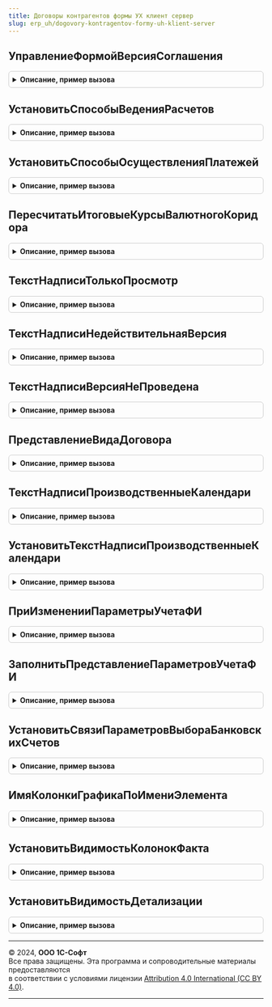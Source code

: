 ```yaml
---
title: Договоры контрагентов формы УХ клиент сервер
slug: erp_uh/dogovory-kontragentov-formy-uh-klient-server
---
```



## УправлениеФормойВерсияСоглашения
<details style="margin: 1em 0; padding: 0.5em; border: 1px solid #ccc; border-radius: 6px;">

<summary style="font-weight: bold; cursor: pointer;">Описание, пример вызова</summary>

```bsl

Процедура УправлениеФормойВерсияСоглашения(Форма) Экспорт
```

Пример вызова
```bsl
ДоговорыКонтрагентовФормыУХКлиентСервер.УправлениеФормойВерсияСоглашения(Форма) 
```
</details>

## УстановитьСпособыВеденияРасчетов
<details style="margin: 1em 0; padding: 0.5em; border: 1px solid #ccc; border-radius: 6px;">

<summary style="font-weight: bold; cursor: pointer;">Описание, пример вызова</summary>

```bsl

Процедура УстановитьСпособыВеденияРасчетов(Список, ВидДоговораУХ) Экспорт
```

Пример вызова
```bsl
ДоговорыКонтрагентовФормыУХКлиентСервер.УстановитьСпособыВеденияРасчетов(Список, ВидДоговораУХ) 
```
</details>

## УстановитьСпособыОсуществленияПлатежей
<details style="margin: 1em 0; padding: 0.5em; border: 1px solid #ccc; border-radius: 6px;">

<summary style="font-weight: bold; cursor: pointer;">Описание, пример вызова</summary>

```bsl

Процедура УстановитьСпособыОсуществленияПлатежей(Список, ВидДоговораУХ) Экспорт
```

Пример вызова
```bsl
ДоговорыКонтрагентовФормыУХКлиентСервер.УстановитьСпособыОсуществленияПлатежей(Список, ВидДоговораУХ) 
```
</details>

## ПересчитатьИтоговыеКурсыВалютногоКоридора
<details style="margin: 1em 0; padding: 0.5em; border: 1px solid #ccc; border-radius: 6px;">

<summary style="font-weight: bold; cursor: pointer;">Описание, пример вызова</summary>

```bsl

Процедура ПересчитатьИтоговыеКурсыВалютногоКоридора(Форма) Экспорт
```

Пример вызова
```bsl
ДоговорыКонтрагентовФормыУХКлиентСервер.ПересчитатьИтоговыеКурсыВалютногоКоридора(Форма) 
```
</details>

## ТекстНадписиТолькоПросмотр
<details style="margin: 1em 0; padding: 0.5em; border: 1px solid #ccc; border-radius: 6px;">

<summary style="font-weight: bold; cursor: pointer;">Описание, пример вызова</summary>

```bsl

Функция ТекстНадписиТолькоПросмотр() Экспорт
```

Пример вызова
```bsl
Результат = ДоговорыКонтрагентовФормыУХКлиентСервер.ТекстНадписиТолькоПросмотр() 
```
</details>

## ТекстНадписиНедействительнаяВерсия
<details style="margin: 1em 0; padding: 0.5em; border: 1px solid #ccc; border-radius: 6px;">

<summary style="font-weight: bold; cursor: pointer;">Описание, пример вызова</summary>

```bsl

Функция ТекстНадписиНедействительнаяВерсия() Экспорт
```

Пример вызова
```bsl
Результат = ДоговорыКонтрагентовФормыУХКлиентСервер.ТекстНадписиНедействительнаяВерсия() 
```
</details>

## ТекстНадписиВерсияНеПроведена
<details style="margin: 1em 0; padding: 0.5em; border: 1px solid #ccc; border-radius: 6px;">

<summary style="font-weight: bold; cursor: pointer;">Описание, пример вызова</summary>

```bsl

Функция ТекстНадписиВерсияНеПроведена() Экспорт
```

Пример вызова
```bsl
Результат = ДоговорыКонтрагентовФормыУХКлиентСервер.ТекстНадписиВерсияНеПроведена() 
```
</details>

## ПредставлениеВидаДоговора
<details style="margin: 1em 0; padding: 0.5em; border: 1px solid #ccc; border-radius: 6px;">

<summary style="font-weight: bold; cursor: pointer;">Описание, пример вызова</summary>

```bsl

Функция ПредставлениеВидаДоговора(ВидДоговора, ВидСоглашения) Экспорт
```

Пример вызова
```bsl
Результат = ДоговорыКонтрагентовФормыУХКлиентСервер.ПредставлениеВидаДоговора(ВидДоговора, ВидСоглашения) 
```
</details>

## ТекстНадписиПроизводственныеКалендари
<details style="margin: 1em 0; padding: 0.5em; border: 1px solid #ccc; border-radius: 6px;">

<summary style="font-weight: bold; cursor: pointer;">Описание, пример вызова</summary>

```bsl

Функция ТекстНадписиПроизводственныеКалендари(ПроизводственныеКалендари) Экспорт
```

Пример вызова
```bsl
Результат = ДоговорыКонтрагентовФормыУХКлиентСервер.ТекстНадписиПроизводственныеКалендари(ПроизводственныеКалендари) 
```
</details>

## УстановитьТекстНадписиПроизводственныеКалендари
<details style="margin: 1em 0; padding: 0.5em; border: 1px solid #ccc; border-radius: 6px;">

<summary style="font-weight: bold; cursor: pointer;">Описание, пример вызова</summary>

```bsl

Процедура УстановитьТекстНадписиПроизводственныеКалендари(Форма) Экспорт
```

Пример вызова
```bsl
ДоговорыКонтрагентовФормыУХКлиентСервер.УстановитьТекстНадписиПроизводственныеКалендари(Форма) 
```
</details>

## ПриИзмененииПараметрыУчетаФИ
<details style="margin: 1em 0; padding: 0.5em; border: 1px solid #ccc; border-radius: 6px;">

<summary style="font-weight: bold; cursor: pointer;">Описание, пример вызова</summary>

```bsl

Процедура ПриИзмененииПараметрыУчетаФИ(Форма, Элемент = Неопределено) Экспорт
```

Пример вызова
```bsl
ДоговорыКонтрагентовФормыУХКлиентСервер.ПриИзмененииПараметрыУчетаФИ(Форма, Элемент);
```
</details>

## ЗаполнитьПредставлениеПараметровУчетаФИ
<details style="margin: 1em 0; padding: 0.5em; border: 1px solid #ccc; border-radius: 6px;">

<summary style="font-weight: bold; cursor: pointer;">Описание, пример вызова</summary>

```bsl

Процедура ЗаполнитьПредставлениеПараметровУчетаФИ(Форма, Знач ФИ = Неопределено) Экспорт
```

Пример вызова
```bsl
ДоговорыКонтрагентовФормыУХКлиентСервер.ЗаполнитьПредставлениеПараметровУчетаФИ(Форма, ФИ);
```
</details>

## УстановитьСвязиПараметровВыбораБанковскихСчетов
<details style="margin: 1em 0; padding: 0.5em; border: 1px solid #ccc; border-radius: 6px;">

<summary style="font-weight: bold; cursor: pointer;">Описание, пример вызова</summary>

```bsl

Процедура УстановитьСвязиПараметровВыбораБанковскихСчетов(Форма) Экспорт
```

Пример вызова
```bsl
ДоговорыКонтрагентовФормыУХКлиентСервер.УстановитьСвязиПараметровВыбораБанковскихСчетов(Форма) 
```
</details>

## ИмяКолонкиГрафикаПоИмениЭлемента
<details style="margin: 1em 0; padding: 0.5em; border: 1px solid #ccc; border-radius: 6px;">

<summary style="font-weight: bold; cursor: pointer;">Описание, пример вызова</summary>

```bsl

Функция ИмяКолонкиГрафикаПоИмениЭлемента(ИмяЭлемента) Экспорт
```

Пример вызова
```bsl
Результат = ДоговорыКонтрагентовФормыУХКлиентСервер.ИмяКолонкиГрафикаПоИмениЭлемента(ИмяЭлемента) 
```
</details>

## УстановитьВидимостьКолонокФакта
<details style="margin: 1em 0; padding: 0.5em; border: 1px solid #ccc; border-radius: 6px;">

<summary style="font-weight: bold; cursor: pointer;">Описание, пример вызова</summary>

```bsl

Процедура УстановитьВидимостьКолонокФакта(Форма) Экспорт
```

Пример вызова
```bsl
ДоговорыКонтрагентовФормыУХКлиентСервер.УстановитьВидимостьКолонокФакта(Форма) 
```
</details>

## УстановитьВидимостьДетализации
<details style="margin: 1em 0; padding: 0.5em; border: 1px solid #ccc; border-radius: 6px;">

<summary style="font-weight: bold; cursor: pointer;">Описание, пример вызова</summary>

```bsl

Процедура УстановитьВидимостьДетализации(Форма) Экспорт
```

Пример вызова
```bsl
ДоговорыКонтрагентовФормыУХКлиентСервер.УстановитьВидимостьДетализации(Форма) 
```
</details>

---

© 2024, **ООО 1С-Софт**  
Все права защищены. Эта программа и сопроводительные материалы предоставляются  
в соответствии с условиями лицензии [Attribution 4.0 International (CC BY 4.0)](https://creativecommons.org/licenses/by/4.0/legalcode).

---
